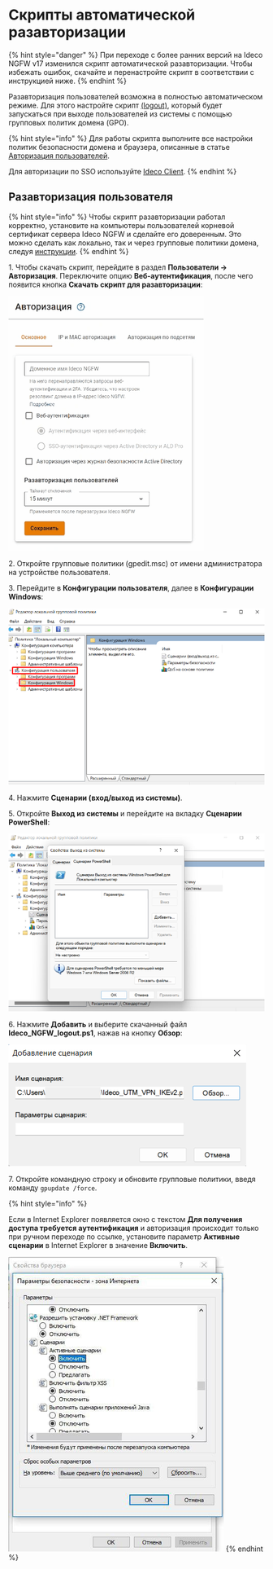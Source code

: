 # Скрипты автоматической разавторизации

{% hint style="danger" %}
При переходе с более ранних версий на Ideco NGFW v17 изменился скрипт автоматической разавторизации. Чтобы избежать ошибок, скачайте и перенастройте скрипт в соответствии с инструкцией ниже.
{% endhint %}

Разавторизация пользователей возможна в полностью автоматическом режиме.  Для этого настройте скрипт [(logout)](https://docs.microsoft.com/en-us/previous-versions/windows/it-pro/windows-server-2008-R2-and-2008/cc753583(v=ws.11)?redirectedfrom=MSDN), который будет запускаться при выходе пользователей из системы с помощью групповых политик домена (GPO).

{% hint style="info" %}
Для работы скрипта выполните все настройки политик безопасности домена и браузера, описанные в статье [Авторизация пользователей](active-directory-user-authorization.md).

Для авторизации по SSO используйте [Ideco Client](/settings/users/ideco-client.md).
{% endhint %}

## Разавторизация пользователя

{% hint style="info" %}
Чтобы скрипт разавторизации работал корректно, установите на компьютеры пользователей корневой сертификат сервера Ideco NGFW и сделайте его доверенным. Это можно сделать как локально, так и через групповые политики домена, следуя [инструкции](/settings/access-rules/content-filter/filtering-https-traffic.md#dobavlenie-sertifikata-cherez-politiki-domena-microsoft-active-directory).
{% endhint %}

1\. Чтобы скачать скрипт, перейдите в раздел **Пользователи -> Авторизация**. Переключите опцию **Веб-аутентификация**, после чего появится кнопка **Скачать скрипт для разавторизации**:

![](/.gitbook/assets/auto-de-authorization-script.gif)

2\. Откройте групповые политики (gpedit.msc) от имени администратора на устройстве пользователя.

3\. Перейдите в **Конфигурации пользователя**, далее в **Конфигурации Windows**:

![](/.gitbook/assets/auto-de-authorization-script2.png)

4\. Нажмите **Сценарии (вход/выход из системы)**.

5\. Откройте **Выход из системы** и перейдите на вкладку **Сценарии PowerShell**:

![](/.gitbook/assets/auto-de-authorization-script3.png)

6\. Нажмите **Добавить** и выберите скачанный файл **Ideco_NGFW_logout.ps1**, нажав на кнопку **Обзор**:

![](/.gitbook/assets/auto-de-authorization-script4.png)

7\. Откройте командную строку и обновите групповые политики, введя команду `gpupdate /force`.

{% hint style="info" %}

Если в Internet Explorer появляется окно с текстом **Для получения доступа требуется аутентификация** и авторизация происходит только при ручном переходе по ссылке, установите параметр **Активные сценарии** в Internet Explorer в значение **Включить**.

![](/.gitbook/assets/auto-de-authorization-script5.png)
{% endhint %}